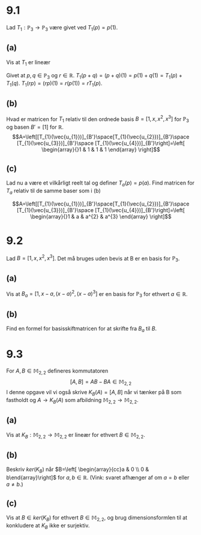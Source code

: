 # 9.1
Lad $T_{1}:\mathbb{P}_{3}\to \mathbb{P}_{3}$ være givet ved $T_{1}(p)=p(1)$.
## (a) 
Vis at $T_{1}$ er lineær

Givet at $p,q \in \mathbb{P}_{3}$ og $r \in \mathbb{R}$.
$T_{1}(p+q)=(p+q)(1)=p(1)+q(1)=T_{1}(p)+T_{1}(q)$.
$T_{1}(rp)=(rp)(1)=r(p(1))=rT_{1}(p)$.

## (b)
Hvad er matricen for $T_{1}$ relativ til den ordnede basis $B=[1,x,x^{2},x^{3}]$ for $\mathbb{P}_{3}$ og basen $B'=[1]$ for $\mathbb{R}$.
$$A=\left[[T_{1}(\vec{u_{1}})]_{B'}\space[T_{1}(\vec{u_{2}})]_{B'}\space [T_{1}(\vec{u_{3}})]_{B'}\space [T_{1}(\vec{u_{4}})]_{B'}\right]=\left[
\begin{array}{}1  & 1 & 1 & 1
\end{array}
\right]$$

## (c)
Lad nu a være et vilkårligt reelt tal og definer $T_{a}(p)=p(a)$. Find matricen for $T_{a}$ relativ til de samme baser som i (b)

$$A=\left[[T_{1}(\vec{u_{1}})]_{B'}\space[T_{1}(\vec{u_{2}})]_{B'}\space [T_{1}(\vec{u_{3}})]_{B'}\space [T_{1}(\vec{u_{4}})]_{B'}\right]=\left[
\begin{array}{}1 & a & a^{2} & a^{3}
\end{array}
\right]$$

# 9.2
Lad $B=[1,x,x^{2},x^{3}]$. Det må bruges uden bevis at B er en basis for $\mathbb{P}_{3}$.
## (a)
Vis at $B_{a}=[1,x-a,(x-a)^{2},(x-a)^{3}]$ er en basis for $\mathbb{P}_{3}$ for ethvert $a \in \mathbb{R}$.


## (b)
Find en formel for basisskiftmatricen for at skrifte fra $B_{a}$ til $B$.

# 9.3
For $A,B \in \mathbb{M}_{2,2}$ defineres kommutatoren $$[A,B]=AB-BA \in \mathbb{M}_{2,2}$$ I denne opgave vil vi også skrive $K_{B}(A)=[A,B]$ når vi tænker på B som fastholdt og $A\rightarrow K_{B}(A)$ som afbildning $\mathbb{M}_{2,2}\to \mathbb{M}_{2,2}$. 
## (a)
Vis at $K_{B}:\mathbb{M}_{2,2}\to \mathbb{M}_{2,2}$ er lineær for ethvert $B \in \mathbb{M}_{2,2}$.

## (b)
Beskriv $ker(K_{B})$ når $B=\left[ \begin{array}{cc}a & 0 \\ 0 & b\end{array}\right]$ for $a,b \in \mathbb{R}$. (Vink: svaret afhænger af om $a=b$ eller $a \neq b$.)

## (c)
Vis at $B \in ker(K_{B})$ for ethvert $B \in \mathbb{M}_{2,2}$, og brug dimensionsformlen til at konkludere at $K_{B}$ ikke er surjektiv.